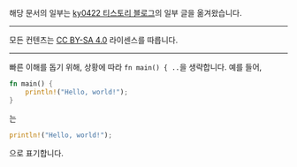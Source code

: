 해당 문서의 일부는 [ky0422 티스토리 블로그](http://ky0422.tistory.com/)의 일부 글을 옮겨왔습니다.

---

모든 컨텐츠는 [CC BY-SA 4.0](https://creativecommons.org/licenses/by-sa/4.0/) 라이센스를 따릅니다.

---

빠른 이해를 돕기 위해, 상황에 따라 `fn main() { ..`을 생략합니다. 예를 들어,

```rust
fn main() {
    println!("Hello, world!");
}
```

는

```rust
println!("Hello, world!");
```

으로 표기합니다.

